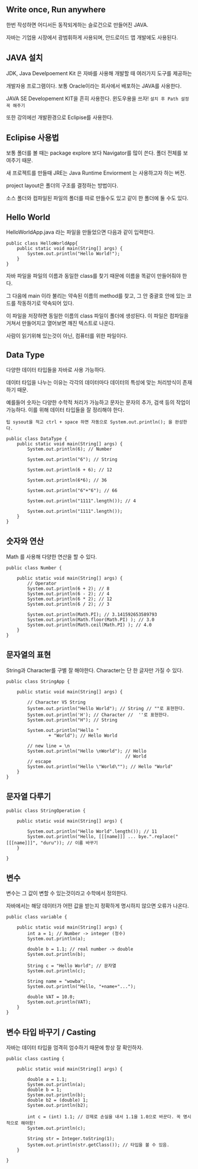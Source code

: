 ## Write once, Run anywhere

한번 작성하면 어디서든 동작되게하는 슬로건으로 만들어진 JAVA.

자바는 기업용 시장에서 광범휘하게 사용되며, 안드로이드 앱 개발에도 사용된다.

## JAVA 설치

JDK, Java Develpoement Kit 은 자바를 사용해 개발할 때 여러가지 도구를 제공하는

개발자용 프로그램이다. 보통 Oracle이라는 회사에서 배포하는 JAVA를 사용한다.

JAVA SE Developement KIT을 흔히 사용한다. 윈도우용을 쓰자!
`설치 후 Path 설정 꼭 해주기`

또한 강의에선 개발환경으로 Eclipise를 사용한다.

## Eclipise 사용법

보통 폴더를 볼 때는 package explore 보다 Navigator를 많이 쓴다. 폴더 전체를 보여주기 때문.

새 프로젝트를 만들때 JRE는 Java Runtime Enviorment 는 사용하고자 하는 버전.

project layout은 폴더의 구조를 결정하는 방법이다.

소스 폴더와 컴파일된 파일의 폴더를 따로 만들수도 있고 같이 한 폴더에 둘 수도 있다.

## Hello World

HelloWorldApp.java 라는 파일을 만들었으면 다음과 같이 입력한다.

```
public class HelloWorldApp{
    public static void main(String[] args) {
        System.out.println("Hello World!");
	}
}
```

자바 파일을 파일의 이름과 동일한 class를 찾기 때문에 이름을 똑같이 만들어줘야 한다.

그 다음에 main 이라 불리는 약속된 이름의 method를 찾고, 그 안 중괄호 안에 있는 코드를 작동하기로 약속되어 있다.

이 파일을 저장하면 동일한 이름의 class 파일이 폴더에 생성된다. 이 파일은 컴파일을 거쳐서 만들어지고 열어보면 깨진 텍스트로 나온다.

사람이 읽기위해 있는것이 아닌, 컴퓨터를 위한 파일이다.

## Data Type

다양한 데이터 타입들을 자바로 사용 가능하다.

데이터 타입을 나누는 이유는 각각의 데이터마다 데이터의 특성에 맞는 처리방식이 존재하기 때문.

예를들어 숫자는 다양한 수학적 처리가 가능하고 문자는 문자의 추가, 검색 등의 작업이 가능하다. 이를 위해 데이터 타입들을 잘 정리해야 한다.

`팁 sysout을 적고 ctrl + space 하면 자동으로 System.out.println(); 을 완성한다.`

```
public class DataType {
	public static void main(String[] args) {
		System.out.println(6); // Number

		System.out.println("6"); // String

		System.out.println(6 + 6); // 12

		System.out.println(6*6); // 36

		System.out.println("6"+"6"); // 66

		System.out.println("1111".length()); // 4

		System.out.println("1111".length());
	}
}
```

## 숫자와 연산

Math 를 사용해 다양한 연산을 할 수 있다.

```
public class Number {

	public static void main(String[] args) {
		// Operator
		System.out.println(6 + 2); // 8
		System.out.println(6 - 2); // 4
		System.out.println(6 * 2); // 12
		System.out.println(6 / 2); // 3

		System.out.println(Math.PI); // 3.141592653589793
		System.out.println(Math.floor(Math.PI) ); // 3.0
		System.out.println(Math.ceil(Math.PI) ); // 4.0
	}
}
```

## 문자열의 표현

String과 Character를 구별 잘 해야한다.
Character는 단 한 글자만 가질 수 있다.

```
public class StringApp {

	public static void main(String[] args) {

		// Character VS String
		System.out.println("Hello World"); // String // ""로 표현한다.
		System.out.println('H'); // Character //  ''로 표현한다.
		System.out.println("H"); // String

		System.out.println("Hello "
				+ "World"); // Hello World

		// new line = \n
		System.out.println("Hello \nWorld"); // Hello
											 // World
		// escape
		System.out.println("Hello \"World\""); // Hello "World"
	}
}
```

## 문자열 다루기

```
public class StringOperation {

	public static void main(String[] args) {

		System.out.println("Hello World".length()); // 11
		System.out.println("Hello, [[[name]]] ... bye.".replace("[[[name]]]", "duru")); // 이름 바꾸기
	}

}
```

## 변수

변수는 그 값이 변할 수 있는것이라고 수학에서 정의한다.

자바에서는 해당 데이터가 어떤 값을 받는지 정확하게 명시하지 않으면 오류가 나온다.

```
public class variable {

	public static void main(String[] args) {
		int a = 1; // Number -> integer (정수)
		System.out.println(a);

		double b = 1.1; // real number -> double
		System.out.println(b);

		String c = "Hello World"; // 문자열
		System.out.println(c);

		String name = "wowba";
		System.out.println("Hello, "+name+"...");

		double VAT = 10.0;
		System.out.println(VAT);
	}
}

```

## 변수 타입 바꾸기 / Casting

자바는 데이터 타입을 엄격히 엄수하기 때문에 항상 잘 확인하자.

```
public class casting {

	public static void main(String[] args) {

		double a = 1.1;
		System.out.println(a);
		double b = 1;
		System.out.println(b);
		double b2 = (double) 1;
		System.out.println(b2);

		int c = (int) 1.1; // 강제로 손실을 내서 1.1을 1.0으로 바꾼다. 꼭 명시적으로 해야함!
		System.out.println(c);

		String str = Integer.toString(1);
		System.out.println(str.getClass()); // 타입을 볼 수 있음.
	}

}
```
